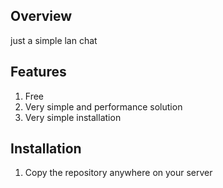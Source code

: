 ## Overview
just a simple lan chat

## Features

1. Free
2. Very simple and performance solution
3. Very simple installation

## Installation

1. Copy the repository anywhere on your server
